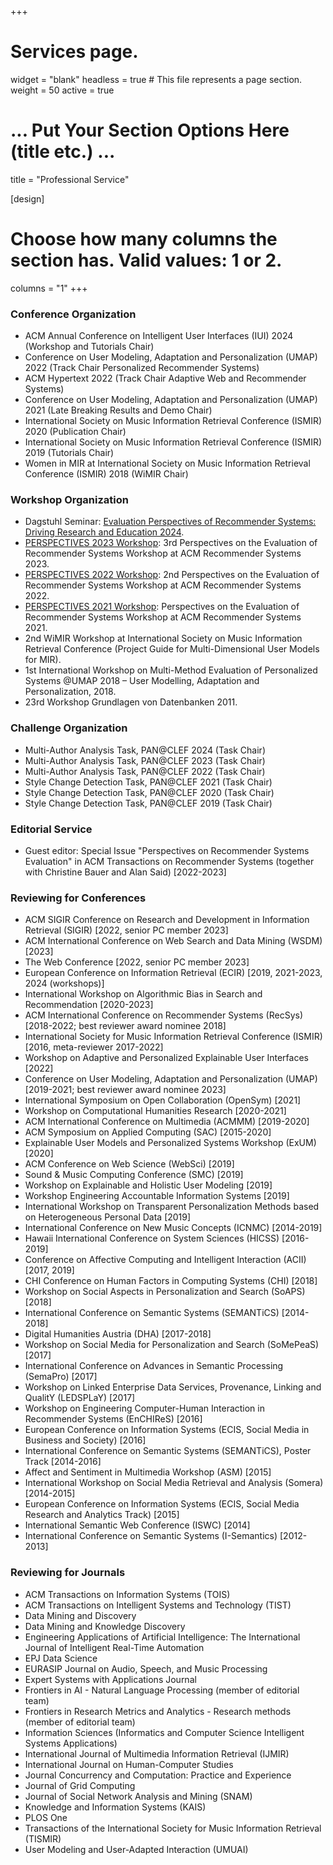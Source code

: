 +++
# Services page.
widget = "blank"
headless = true  # This file represents a page section.
weight = 50
active = true

# ... Put Your Section Options Here (title etc.) ...
title = "Professional Service"

[design]
  # Choose how many columns the section has. Valid values: 1 or 2.
  columns = "1"
+++
### Conference Organization
* ACM Annual Conference on Intelligent User Interfaces (IUI) 2024 (Workshop and Tutorials Chair)  
* Conference on User Modeling, Adaptation and Personalization (UMAP) 2022 (Track Chair Personalized Recommender Systems)
* ACM Hypertext 2022 (Track Chair Adaptive Web and Recommender Systems)
* Conference on User Modeling, Adaptation and Personalization (UMAP) 2021 (Late Breaking Results and Demo Chair)
* International Society on Music Information Retrieval Conference (ISMIR) 2020 (Publication Chair)
* International Society on Music Information Retrieval Conference (ISMIR) 2019 (Tutorials Chair)
* Women in MIR at International Society on Music Information Retrieval Conference (ISMIR) 2018 (WiMIR Chair)

### Workshop Organization

* Dagstuhl Seminar: [Evaluation Perspectives of Recommender Systems: Driving Research and Education 2024](https://www.dagstuhl.de/de/seminars/seminar-calendar/seminar-details/24211).  
* [PERSPECTIVES 2023 Workshop](https://perspectives-ws.github.io/2023/): 3rd Perspectives on the Evaluation of Recommender Systems Workshop at ACM Recommender Systems 2023.  
* [PERSPECTIVES 2022 Workshop](https://perspectives-ws.github.io/2022/): 2nd Perspectives on the Evaluation of Recommender Systems Workshop at ACM Recommender Systems 2022.
* [PERSPECTIVES 2021 Workshop](https://perspectives-ws.github.io/2021/): Perspectives on the Evaluation of Recommender Systems Workshop at ACM Recommender Systems 2021.
* 2nd WiMIR Workshop at International Society on Music Information Retrieval Conference (Project Guide for Multi-Dimensional User Models for MIR).
* 1st International Workshop on Multi-Method Evaluation of Personalized Systems @UMAP 2018 – User Modelling, Adaptation and Personalization, 2018.
* 23rd Workshop Grundlagen von Datenbanken 2011.

### Challenge Organization 
* Multi-Author Analysis Task, PAN@CLEF 2024 (Task Chair)
* Multi-Author Analysis Task, PAN@CLEF 2023 (Task Chair)
* Multi-Author Analysis Task, PAN@CLEF 2022 (Task Chair)
* Style Change Detection Task, PAN@CLEF 2021 (Task Chair)
* Style Change Detection Task, PAN@CLEF 2020 (Task Chair)
* Style Change Detection Task, PAN@CLEF 2019 (Task Chair)


### Editorial Service
* Guest editor: Special Issue "Perspectives on Recommender Systems Evaluation" in ACM Transactions on Recommender Systems (together with Christine Bauer and Alan Said) [2022-2023]  

### Reviewing for Conferences
* ACM SIGIR Conference on Research and Development in Information Retrieval (SIGIR) [2022, senior PC member 2023]
* ACM International Conference on Web Search and Data Mining (WSDM) [2023]
* The Web Conference [2022, senior PC member 2023]
* European Conference on Information Retrieval (ECIR) [2019, 2021-2023, 2024 (workshops)]
* International Workshop on Algorithmic Bias in Search and Recommendation [2020-2023]
* ACM International Conference on Recommender Systems (RecSys) [2018-2022; best reviewer award nominee 2018]
* International Society for Music Information Retrieval Conference (ISMIR) [2016, meta-reviewer 2017-2022]
* Workshop on Adaptive and Personalized Explainable User Interfaces [2022]
* Conference on User Modeling, Adaptation and Personalization (UMAP) [2019-2021; best reviewer award nominee 2023]
* International Symposium on Open Collaboration (OpenSym) [2021]
* Workshop on Computational Humanities Research [2020-2021]
* ACM International Conference on Multimedia (ACMMM) [2019-2020]
* ACM Symposium on Applied Computing (SAC) [2015-2020]
* Explainable User Models and Personalized Systems Workshop (ExUM) [2020]
* ACM Conference on Web Science (WebSci) [2019]
* Sound & Music Computing Conference (SMC) [2019]
* Workshop on Explainable and Holistic User Modeling [2019]
* Workshop Engineering Accountable Information Systems [2019]
* International Workshop on Transparent Personalization Methods based on Heterogeneous Personal Data [2019]
* International Conference on New Music Concepts (ICNMC) [2014-2019]
* Hawaii International Conference on System Sciences (HICSS) [2016-2019]
* Conference on Affective Computing and Intelligent Interaction (ACII) [2017, 2019]
* CHI Conference on Human Factors in Computing Systems (CHI) [2018]
* Workshop on Social Aspects in Personalization and Search (SoAPS) [2018]
* International Conference on Semantic Systems (SEMANTiCS) [2014-2018]
* Digital Humanities Austria (DHA) [2017-2018]
* Workshop on Social Media for Personalization and Search (SoMePeaS) [2017]
* International Conference on Advances in Semantic Processing (SemaPro) [2017]
* Workshop on Linked Enterprise Data Services, Provenance, Linking and QualitY (LEDSPLaY) [2017]
* Workshop on Engineering Computer-Human Interaction in Recommender Systems (EnCHIReS) [2016]
* European Conference on Information Systems (ECIS, Social Media in Business and Society) [2016]
* International Conference on Semantic Systems (SEMANTiCS), Poster Track [2014-2016]
* Affect and Sentiment in Multimedia Workshop (ASM) [2015]
* International Workshop on Social Media Retrieval and Analysis (Somera) [2014-2015]
* European Conference on Information Systems (ECIS, Social Media Research and Analytics Track) [2015]
* International Semantic Web Conference (ISWC) [2014]
* International Conference on Semantic Systems (I-Semantics) [2012-2013]

### Reviewing for Journals
* ACM Transactions on Information Systems (TOIS)
* ACM Transactions on Intelligent Systems and Technology (TIST)
* Data Mining and Discovery
* Data Mining and Knowledge Discovery
* Engineering Applications of Artificial Intelligence: The International Journal of Intelligent Real-Time Automation
* EPJ Data Science 
* EURASIP Journal on Audio, Speech, and Music Processing
* Expert Systems with Applications Journal
* Frontiers in AI - Natural Language Processing (member of editorial team)
* Frontiers in Research Metrics and Analytics - Research methods (member of editorial team)
* Information Sciences (Informatics and Computer Science Intelligent Systems Applications)
* International Journal of Multimedia Information Retrieval (IJMIR)
* International Journal on Human-Computer Studies
* Journal Concurrency and Computation: Practice and Experience
* Journal of Grid Computing
* Journal of Social Network Analysis and Mining (SNAM)
* Knowledge and Information Systems (KAIS)
* PLOS One
* Transactions of the International Society for Music Information Retrieval (TISMIR)
* User Modeling and User-Adapted Interaction (UMUAI)
